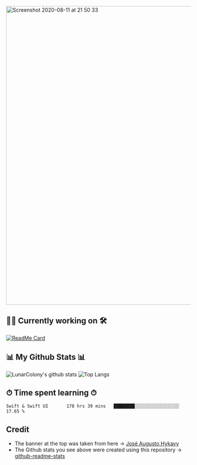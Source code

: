 <img width="813" alt="Screenshot 2020-08-11 at 21 50 33" src="https://user-images.githubusercontent.com/64978825/90064583-e58a7f00-dce2-11ea-9759-3c49bb95c0f1.gif">

## 👷‍♂️ Currently working on 🛠
[![ReadMe Card](https://github-readme-stats.vercel.app/api/pin/?username=LunarColony&repo=SwiftUI-Tasks-App)](https://github.com/LunarColony/SwiftUI-Tasks-App)

## 📊 My Github Stats 📊
![LunarColony's github stats](https://github-readme-stats.vercel.app/api?username=LunarColony&show_icons=true)
![Top Langs](https://github-readme-stats.vercel.app/api/top-langs/?username=LunarColony)

## ⏱ Time spent learning ⏱
```
Swift & Swift UI       178 hrs 39 mins   ████████░░░░░░░░░░░░░░░░░   17.65 % 
```
## Credit
- The banner at the top was taken from here -> [José Augusto Hykavy](https://www.behance.net/josehykavy)
- The Github stats you see above were created using this repository -> [github-readme-stats](https://github.com/anuraghazra/github-readme-stats#github-stats-card)



